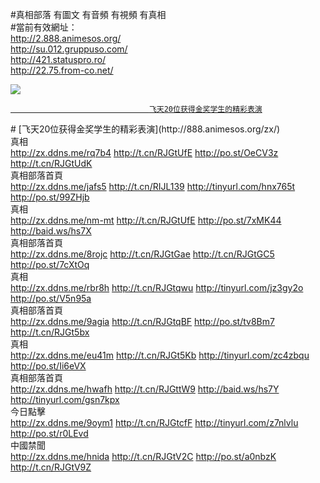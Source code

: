 

#真相部落 有圖文 有音頻 有視頻 有真相<br>
#當前有效網址：<br>
http://2.888.animesos.org/<br>
http://su.012.gruppuso.com/<br>
http://421.statuspro.ro/<br>
http://22.75.from-co.net/<br>

<a href="http://2.888.animesos.org/zx/" target="_blank"><img src="http://75.from-co.net/pic/2016/11/p7829911a215010452.jpg">

                                   飞天20位获得金奖学生的精彩表演
</a>
# [飞天20位获得金奖学生的精彩表演](http://888.animesos.org/zx/)

<div class="linkbox"><div class="title">真相<div id="url"><a href="http://zx.ddns.me/rq7b4" target=_blank>http://zx.ddns.me/rq7b4</a>     <a href="http://t.cn/RJGtUfE" target=_blank>http://t.cn/RJGtUfE</a>     <a href="http://po.st/OeCV3z" target=_blank>http://po.st/OeCV3z</a>     <a href="http://t.cn/RJGtUdK" target=_blank>http://t.cn/RJGtUdK</a></div></div><div class="title">真相部落首頁<div id="url"><a href="http://zx.ddns.me/jafs5" target=_blank>http://zx.ddns.me/jafs5</a>     <a href="http://t.cn/RIJL139" target=_blank>http://t.cn/RIJL139</a>     <a href="http://tinyurl.com/hnx765t" target=_blank>http://tinyurl.com/hnx765t</a>     <a href="http://po.st/99ZHjb" target=_blank>http://po.st/99ZHjb</a></div></div><div class="title">真相<div id="url"><a href="http://zx.ddns.me/nm-mt" target=_blank>http://zx.ddns.me/nm-mt</a>     <a href="http://t.cn/RJGtUfE" target=_blank>http://t.cn/RJGtUfE</a>     <a href="http://po.st/7xMK44" target=_blank>http://po.st/7xMK44</a>     <a href="http://baid.ws/hs7X" target=_blank>http://baid.ws/hs7X</a></div></div><div class="title">真相部落首頁<div id="url"><a href="http://zx.ddns.me/8rojc" target=_blank>http://zx.ddns.me/8rojc</a>     <a href="http://t.cn/RJGtGae" target=_blank>http://t.cn/RJGtGae</a>     <a href="http://t.cn/RJGtGC5" target=_blank>http://t.cn/RJGtGC5</a>     <a href="http://po.st/7cXtOq" target=_blank>http://po.st/7cXtOq</a></div></div><div class="title">真相<div id="url"><a href="http://zx.ddns.me/rbr8h" target=_blank>http://zx.ddns.me/rbr8h</a>     <a href="http://t.cn/RJGtqwu" target=_blank>http://t.cn/RJGtqwu</a>     <a href="http://tinyurl.com/jz3gy2o" target=_blank>http://tinyurl.com/jz3gy2o</a>     <a href="http://po.st/V5n95a" target=_blank>http://po.st/V5n95a</a></div></div><div class="title">真相部落首頁<div id="url"><a href="http://zx.ddns.me/9agia" target=_blank>http://zx.ddns.me/9agia</a>     <a href="http://t.cn/RJGtqBF" target=_blank>http://t.cn/RJGtqBF</a>     <a href="http://po.st/tv8Bm7" target=_blank>http://po.st/tv8Bm7</a>     <a href="http://t.cn/RJGt5bx" target=_blank>http://t.cn/RJGt5bx</a></div></div><div class="title">真相<div id="url"><a href="http://zx.ddns.me/eu41m" target=_blank>http://zx.ddns.me/eu41m</a>     <a href="http://t.cn/RJGt5Kb" target=_blank>http://t.cn/RJGt5Kb</a>     <a href="http://tinyurl.com/zc4zbqu" target=_blank>http://tinyurl.com/zc4zbqu</a>     <a href="http://po.st/Ii6eVX" target=_blank>http://po.st/Ii6eVX</a></div></div><div class="title">真相部落首頁<div id="url"><a href="http://zx.ddns.me/hwafh" target=_blank>http://zx.ddns.me/hwafh</a>     <a href="http://t.cn/RJGttW9" target=_blank>http://t.cn/RJGttW9</a>     <a href="http://baid.ws/hs7Y" target=_blank>http://baid.ws/hs7Y</a>     <a href="http://tinyurl.com/gsn7kpx" target=_blank>http://tinyurl.com/gsn7kpx</a></div></div><div class="title">今日點擊<div id="url"><a href="http://zx.ddns.me/9oym1" target=_blank>http://zx.ddns.me/9oym1</a>     <a href="http://t.cn/RJGtcfF" target=_blank>http://t.cn/RJGtcfF</a>     <a href="http://tinyurl.com/z7nlvlu" target=_blank>http://tinyurl.com/z7nlvlu</a>     <a href="http://po.st/r0LEvd" target=_blank>http://po.st/r0LEvd</a></div></div><div class="title">中國禁聞<div id="url"><a href="http://zx.ddns.me/hnida" target=_blank>http://zx.ddns.me/hnida</a>     <a href="http://t.cn/RJGtV2C" target=_blank>http://t.cn/RJGtV2C</a>     <a href="http://po.st/a0nbzK" target=_blank>http://po.st/a0nbzK</a>     <a href="http://t.cn/RJGtV9Z" target=_blank>http://t.cn/RJGtV9Z</a></div></div></div>
